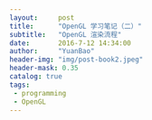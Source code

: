 ```yaml
---
layout:     post
title:      "OpenGL 学习笔记（二）"
subtitle:   "OpenGL 渲染流程"
date:       2016-7-12 14:34:00
author:     "YuanBao"
header-img: "img/post-book2.jpeg"
header-mask: 0.35
catalog: true
tags:
 - programming
 - OpenGL
---
```





